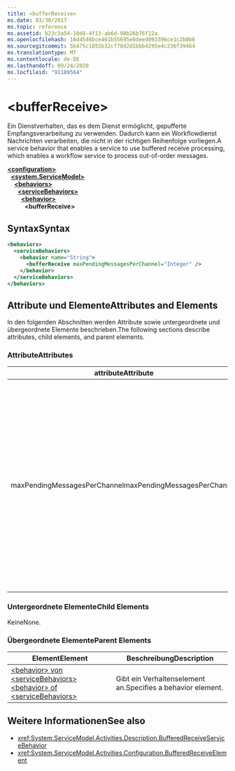 ```yaml
---
title: <bufferReceive>
ms.date: 03/30/2017
ms.topic: reference
ms.assetid: b23c3a54-10d4-4f13-ab6d-98b26b76f22a
ms.openlocfilehash: 16d4546bce461b55695e0deed093396ce1c2b0b6
ms.sourcegitcommit: 5b475c1855b32cf78d2d1bbb4295e4c236f39464
ms.translationtype: MT
ms.contentlocale: de-DE
ms.lasthandoff: 09/24/2020
ms.locfileid: "91189564"
---
```

# \<bufferReceive>

<span data-ttu-id="616c0-101">Ein Dienstverhalten, das es dem Dienst ermöglicht, gepufferte Empfangsverarbeitung zu verwenden. Dadurch kann ein Workflowdienst Nachrichten verarbeiten, die nicht in der richtigen Reihenfolge vorliegen.</span><span class="sxs-lookup"><span data-stu-id="616c0-101">A service behavior that enables a service to use buffered receive processing, which enables a workflow service to process out-of-order messages.</span></span>  
  
[**\<configuration>**](../configuration-element.md)\
&nbsp;&nbsp;[**\<system.ServiceModel>**](system-servicemodel-of-workflow.md)\
&nbsp;&nbsp;&nbsp;&nbsp;[**\<behaviors>**](behaviors-of-workflow.md)\
&nbsp;&nbsp;&nbsp;&nbsp;&nbsp;&nbsp;[**\<serviceBehaviors>**](servicebehaviors-of-workflow.md)\
&nbsp;&nbsp;&nbsp;&nbsp;&nbsp;&nbsp;&nbsp;&nbsp;[**\<behavior>**](behavior-of-servicebehaviors-of-workflow.md)\
&nbsp;&nbsp;&nbsp;&nbsp;&nbsp;&nbsp;&nbsp;&nbsp;&nbsp;&nbsp;**\<bufferReceive>**  
  
## <a name="syntax"></a><span data-ttu-id="616c0-102">Syntax</span><span class="sxs-lookup"><span data-stu-id="616c0-102">Syntax</span></span>  
  
```xml  
<behaviors>
  <serviceBehaviors>
    <behavior name="String">
      <bufferReceive maxPendingMessagesPerChannel="Integer" />
    </behavior>
  </serviceBehaviors>
</behaviors>  
```  
  
## <a name="attributes-and-elements"></a><span data-ttu-id="616c0-103">Attribute und Elemente</span><span class="sxs-lookup"><span data-stu-id="616c0-103">Attributes and Elements</span></span>  

 <span data-ttu-id="616c0-104">In den folgenden Abschnitten werden Attribute sowie untergeordnete und übergeordnete Elemente beschrieben.</span><span class="sxs-lookup"><span data-stu-id="616c0-104">The following sections describe attributes, child elements, and parent elements.</span></span>  
  
### <a name="attributes"></a><span data-ttu-id="616c0-105">Attribute</span><span class="sxs-lookup"><span data-stu-id="616c0-105">Attributes</span></span>  
  
|<span data-ttu-id="616c0-106">attribute</span><span class="sxs-lookup"><span data-stu-id="616c0-106">Attribute</span></span>|<span data-ttu-id="616c0-107">Beschreibung</span><span class="sxs-lookup"><span data-stu-id="616c0-107">Description</span></span>|  
|---------------|-----------------|  
|<span data-ttu-id="616c0-108">maxPendingMessagesPerChannel</span><span class="sxs-lookup"><span data-stu-id="616c0-108">maxPendingMessagesPerChannel</span></span>|<span data-ttu-id="616c0-109">Eine ganze Zahl, die die maximale Anzahl der für jeden Channel zugelassenen ausstehenden Nachrichten angibt.</span><span class="sxs-lookup"><span data-stu-id="616c0-109">An integer that specifies the maximum number of pending messages allowed for each channel.</span></span> <span data-ttu-id="616c0-110">Der Standardwert ist 512.</span><span class="sxs-lookup"><span data-stu-id="616c0-110">The default value is 512.</span></span> <span data-ttu-id="616c0-111">Diese Eigenschaft schränkt die Anzahl von nicht in der richtigen Reihenfolge vorliegenden Meldungen ein, die von einem Workflowdienst empfangen werden können.</span><span class="sxs-lookup"><span data-stu-id="616c0-111">This property limits the number of out-of-order messages that can be received by a workflow service.</span></span>|  
  
### <a name="child-elements"></a><span data-ttu-id="616c0-112">Untergeordnete Elemente</span><span class="sxs-lookup"><span data-stu-id="616c0-112">Child Elements</span></span>  

 <span data-ttu-id="616c0-113">Keine</span><span class="sxs-lookup"><span data-stu-id="616c0-113">None.</span></span>  
  
### <a name="parent-elements"></a><span data-ttu-id="616c0-114">Übergeordnete Elemente</span><span class="sxs-lookup"><span data-stu-id="616c0-114">Parent Elements</span></span>  
  
|<span data-ttu-id="616c0-115">Element</span><span class="sxs-lookup"><span data-stu-id="616c0-115">Element</span></span>|<span data-ttu-id="616c0-116">Beschreibung</span><span class="sxs-lookup"><span data-stu-id="616c0-116">Description</span></span>|  
|-------------|-----------------|  
|[<span data-ttu-id="616c0-117">\<behavior> von \<serviceBehaviors></span><span class="sxs-lookup"><span data-stu-id="616c0-117">\<behavior> of \<serviceBehaviors></span></span>](behavior-of-servicebehaviors-of-workflow.md)|<span data-ttu-id="616c0-118">Gibt ein Verhaltenselement an.</span><span class="sxs-lookup"><span data-stu-id="616c0-118">Specifies a behavior element.</span></span>|  
  
## <a name="see-also"></a><span data-ttu-id="616c0-119">Weitere Informationen</span><span class="sxs-lookup"><span data-stu-id="616c0-119">See also</span></span>

- <xref:System.ServiceModel.Activities.Description.BufferedReceiveServiceBehavior>
- <xref:System.ServiceModel.Activities.Configuration.BufferedReceiveElement>
